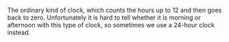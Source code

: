 The ordinary kind of clock, which counts the hours up to 12 and then
goes back to zero. Unfortunately it is hard to tell whether it is
morning or afternoon with this type of clock, so sometimes we use a
24-hour clock instead.

